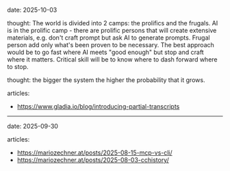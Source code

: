 
date: 2025-10-03

thought: The world is divided into 2 camps: the prolifics and the frugals. AI is in the prolific camp - there are prolific persons that will create extensive materials, e.g. don't craft prompt but ask AI to generate prompts. Frugal person add only what's been proven to be necessary. The best approach would be to go fast where AI meets "good enough" but stop and craft where it matters. Critical skill will be to know where to dash forward where to stop.

thought: the bigger the system the higher the probability that it grows. 

articles: 
- https://www.gladia.io/blog/introducing-partial-transcripts

---
date: 2025-09-30

articles:
- https://mariozechner.at/posts/2025-08-15-mcp-vs-cli/
- https://mariozechner.at/posts/2025-08-03-cchistory/